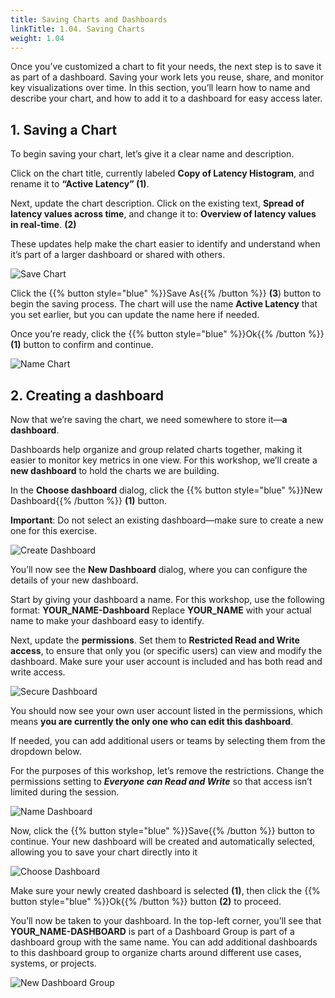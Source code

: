 ```yaml
---
title: Saving Charts and Dashboards
linkTitle: 1.04. Saving Charts
weight: 1.04
---
```


Once you’ve customized a chart to fit your needs, the next step is to save it as part of a dashboard. Saving your work lets you reuse, share, and monitor key visualizations over time. In this section, you’ll learn how to name and describe your chart, and how to add it to a dashboard for easy access later.

## 1. Saving a Chart

To begin saving your chart, let’s give it a clear name and description.

Click on the chart title, currently labeled **Copy of Latency Histogram**, and rename it to **“Active Latency” (1)**.

Next, update the chart description. Click on the existing text, **Spread of latency values across time**, and change it to:
**Overview of latency values in real-time**. **(2)**

These updates help make the chart easier to identify and understand when it’s part of a larger dashboard or shared with others.

![Save Chart](../../images/save-chart.png)

Click the {{% button style="blue" %}}Save As{{% /button %}} **(3**) button to begin the saving process. The chart will use the name **Active Latency** that you set earlier, but you can update the name here if needed.

Once you’re ready, click the {{% button style="blue" %}}Ok{{% /button %}} **(1)**
 button to confirm and continue.

![Name Chart](../../images/name-chart.png)

## 2. Creating a dashboard

Now that we’re saving the chart, we need somewhere to store it—**a dashboard**.

Dashboards help organize and group related charts together, making it easier to monitor key metrics in one view. For this workshop, we’ll create a **new dashboard** to hold the charts we are building.

In the **Choose dashboard** dialog, click the {{% button style="blue" %}}New Dashboard{{% /button %}} **(1)** button.

**Important**: Do not select an existing dashboard—make sure to create a new one for this exercise.

![Create Dashboard](../../images/create-dashboard.png)

You’ll now see the **New Dashboard** dialog, where you can configure the details of your new dashboard.

Start by giving your dashboard a name. For this workshop, use the following format: **YOUR_NAME-Dashboard**
Replace **YOUR_NAME** with your actual name to make your dashboard easy to identify.

Next, update the **permissions**. Set them to **Restricted Read and Write access**, to ensure that only you (or specific users) can view and modify the dashboard. Make sure your user account is included and has both read and write access.

![Secure Dashboard](../../images/secure-dashboard.png)

You should now see your own user account listed in the permissions, which means **you are currently the only one who can edit this dashboard**.

If needed, you can add additional users or teams by selecting them from the dropdown below.

For the purposes of this workshop, let’s remove the restrictions. Change the permissions setting to ***Everyone can Read and Write*** so that access isn’t limited during the session.

![Name Dashboard](../../images/name-dashboard.png)

Now, click the {{% button style="blue" %}}Save{{% /button %}} button to continue.
Your new dashboard will be created and automatically selected, allowing you to save your chart directly into it

![Choose Dashboard](../../images/choose-dashboard.png)

Make sure your newly created dashboard is selected **(1)**, then click the {{% button style="blue" %}}Ok{{% /button %}} button **(2)** to proceed.

You’ll now be taken to your dashboard. In the top-left corner, you’ll see that **YOUR_NAME-DASHBOARD** is part of a Dashboard Group is part of a dashboard group with the same name. You can add additional dashboards to this dashboard group to organize charts around different use cases, systems, or projects.

![New Dashboard Group](../../images/new-dashboard-group.png)
